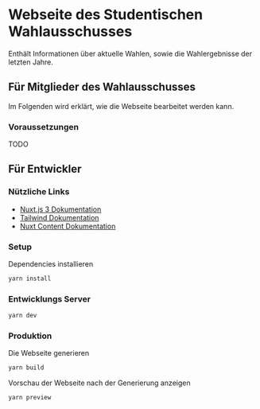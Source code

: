 # Webseite des Studentischen Wahlausschusses

Enthält Informationen über aktuelle Wahlen, sowie die Wahlergebnisse der letzten Jahre.

## Für Mitglieder des Wahlausschusses

Im Folgenden wird erklärt, wie die Webseite bearbeitet werden kann.

### Voraussetzungen

TODO

## Für Entwickler

### Nützliche Links

- [Nuxt.js 3 Dokumentation](https://v3.nuxtjs.org)
- [Tailwind Dokumentation](https://tailwindcss.com/)
- [Nuxt Content Dokumentation](https://content.nuxtjs.org)

### Setup

Dependencies installieren

```bash
yarn install
```

### Entwicklungs Server

```bash
yarn dev
```

### Produktion

Die Webseite generieren

```bash
yarn build
```

Vorschau der Webseite nach der Generierung anzeigen

```bash
yarn preview
```
